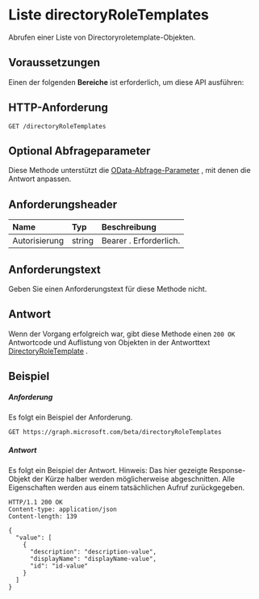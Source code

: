 # <a name="list-directoryroletemplates"></a>Liste directoryRoleTemplates

Abrufen einer Liste von Directoryroletemplate-Objekten.
## <a name="prerequisites"></a>Voraussetzungen
Einen der folgenden **Bereiche** ist erforderlich, um diese API ausführen:
## <a name="http-request"></a>HTTP-Anforderung
<!-- { "blockType": "ignored" } -->
```http
GET /directoryRoleTemplates
```
## <a name="optional-query-parameters"></a>Optional Abfrageparameter
Diese Methode unterstützt die [OData-Abfrage-Parameter](http://graph.microsoft.io/docs/overview/query_parameters) , mit denen die Antwort anpassen.
## <a name="request-headers"></a>Anforderungsheader
| Name       | Typ | Beschreibung|
|:-----------|:------|:----------|
| Autorisierung  | string  | Bearer <token>. Erforderlich. |

## <a name="request-body"></a>Anforderungstext
Geben Sie einen Anforderungstext für diese Methode nicht.
## <a name="response"></a>Antwort
Wenn der Vorgang erfolgreich war, gibt diese Methode einen `200 OK` Antwortcode und Auflistung von Objekten in der Antworttext [DirectoryRoleTemplate](../resources/directoryroletemplate.md) .
## <a name="example"></a>Beispiel
##### <a name="request"></a>Anforderung
Es folgt ein Beispiel der Anforderung.
<!-- {
  "blockType": "request",
  "name": "get_directoryroletemplates"
}-->
```http
GET https://graph.microsoft.com/beta/directoryRoleTemplates
```
##### <a name="response"></a>Antwort
Es folgt ein Beispiel der Antwort. Hinweis: Das hier gezeigte Response-Objekt der Kürze halber werden möglicherweise abgeschnitten. Alle Eigenschaften werden aus einem tatsächlichen Aufruf zurückgegeben.
<!-- {
  "blockType": "response",
  "truncated": true,
  "@odata.type": "microsoft.graph.directoryRoleTemplate",
  "isCollection": true
} -->
```http
HTTP/1.1 200 OK
Content-type: application/json
Content-length: 139

{
  "value": [
    {
      "description": "description-value",
      "displayName": "displayName-value",
      "id": "id-value"
    }
  ]
}
```

<!-- uuid: 8fcb5dbc-d5aa-4681-8e31-b001d5168d79
2015-10-25 14:57:30 UTC -->
<!-- {
  "type": "#page.annotation",
  "description": "List directoryRoleTemplates",
  "keywords": "",
  "section": "documentation",
  "tocPath": ""
}-->
